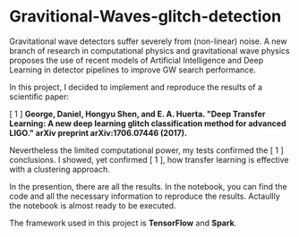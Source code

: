 # Gravitional-Waves-glitch-detection


Gravitational wave detectors suffer severely from (non-linear) noise. A new branch of research in computational physics and gravitational wave physics proposes the use of recent models of Artificial Intelligence and Deep Learning in detector pipelines to improve GW search performance.


In this project, I decided to implement and reproduce the results of a scientific paper:

[ 1 ] **George, Daniel, Hongyu Shen, and E. A. Huerta. "Deep Transfer Learning: A new deep learning glitch classification method for advanced LIGO." arXiv preprint arXiv:1706.07446 (2017).**


Nevertheless the limited computational power, my tests confirmed the [ 1 ] conclusions. I showed, yet confirmed [ 1 ], how transfer learning is effective with a clustering approach.


In the presention, there are all the results.
In the notebook, you can find the code and all the necessary information to reproduce the results. Actaullly the notebook is almost ready to be executed.


The framework used in this project is **TensorFlow** and **Spark**.
